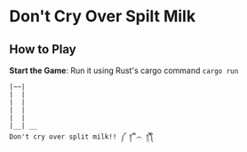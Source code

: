 # Don't Cry Over Spilt Milk
## How to Play
**Start the Game**: Run it using Rust's cargo command
   `cargo run`

```
|~~|
|  |
|  |
|  |
|  |
|__| __
Don't cry over split milk!! ༼ ༎ຶ ෴ ༎ຶ༽
```
